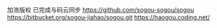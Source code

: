 加浩版权
已完成与码云同步
https://github.com/sogou-sogou/sogou
https://bitbucket.org/sogou-jiahao/sogou.git
https://haogou.coding.net/
